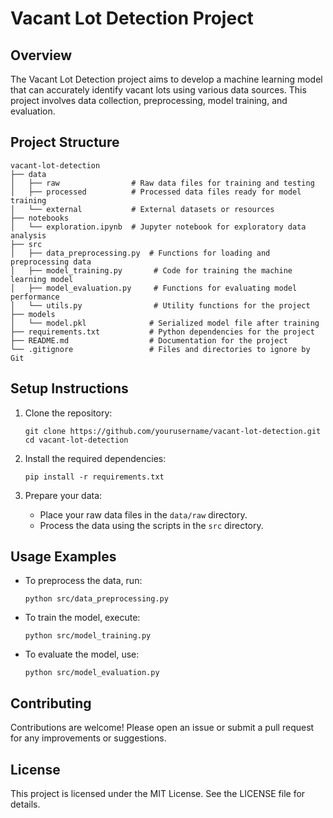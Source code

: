 # Vacant Lot Detection Project

## Overview
The Vacant Lot Detection project aims to develop a machine learning model that can accurately identify vacant lots using various data sources. This project involves data collection, preprocessing, model training, and evaluation.

## Project Structure
```
vacant-lot-detection
├── data
│   ├── raw                # Raw data files for training and testing
│   ├── processed          # Processed data files ready for model training
│   └── external           # External datasets or resources
├── notebooks
│   └── exploration.ipynb  # Jupyter notebook for exploratory data analysis
├── src
│   ├── data_preprocessing.py  # Functions for loading and preprocessing data
│   ├── model_training.py       # Code for training the machine learning model
│   ├── model_evaluation.py     # Functions for evaluating model performance
│   └── utils.py                # Utility functions for the project
├── models
│   └── model.pkl              # Serialized model file after training
├── requirements.txt           # Python dependencies for the project
├── README.md                  # Documentation for the project
└── .gitignore                 # Files and directories to ignore by Git
```

## Setup Instructions
1. Clone the repository:
   ```
   git clone https://github.com/yourusername/vacant-lot-detection.git
   cd vacant-lot-detection
   ```

2. Install the required dependencies:
   ```
   pip install -r requirements.txt
   ```

3. Prepare your data:
   - Place your raw data files in the `data/raw` directory.
   - Process the data using the scripts in the `src` directory.

## Usage Examples
- To preprocess the data, run:
  ```
  python src/data_preprocessing.py
  ```

- To train the model, execute:
  ```
  python src/model_training.py
  ```

- To evaluate the model, use:
  ```
  python src/model_evaluation.py
  ```

## Contributing
Contributions are welcome! Please open an issue or submit a pull request for any improvements or suggestions.

## License
This project is licensed under the MIT License. See the LICENSE file for details.